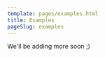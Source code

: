 ```yaml
---
template: pages/examples.html
title: Examples
pageSlug: examples
---
```


We'll be adding more soon ;)

